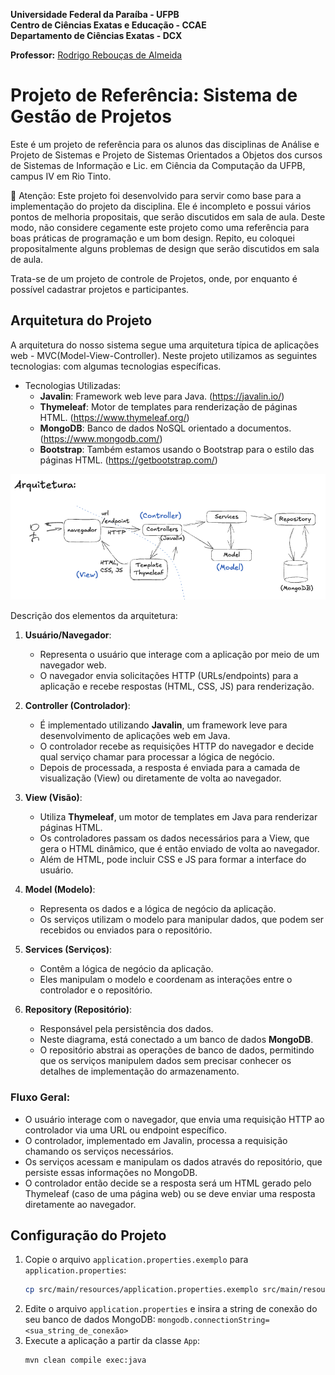 **Universidade Federal da Paraíba - UFPB** \
**Centro de Ciências Exatas e Educação - CCAE** \
**Departamento de Ciências Exatas - DCX**

**Professor:** [Rodrigo Rebouças de Almeida](http://rodrigor.com)

# Projeto de Referência: Sistema de Gestão de Projetos

Este é um projeto de referência para os alunos das disciplinas de Análise e 
Projeto de Sistemas e Projeto de Sistemas Orientados a Objetos dos cursos de 
Sistemas de Informação e Lic. em Ciência da Computação da UFPB, campus IV em 
Rio Tinto.

🚨 Atenção: Este projeto foi desenvolvido para servir como base para a implementação do 
projeto da disciplina. Ele é incompleto e possui vários pontos de melhoria 
propositais, que serão discutidos em sala de aula. Deste modo, não considere 
cegamente este projeto como uma referência para boas práticas de programação 
e um bom design. Repito, eu coloquei propositalmente alguns problemas de 
design que serão discutidos em sala de aula.

Trata-se de um projeto de controle de Projetos, onde, por enquanto é 
possível cadastrar projetos e participantes.

## Arquitetura do Projeto

A arquitetura do nosso sistema segue uma arquitetura típica de aplicações 
web - MVC(Model-View-Controller). Neste projeto utilizamos as seguintes 
tecnologias: com algumas tecnologias específicas.

- Tecnologias Utilizadas:
  - **Javalin**: Framework web leve para Java. (https://javalin.io/)
  - **Thymeleaf**: Motor de templates para renderização de páginas HTML. 
    (https://www.thymeleaf.org/)
  - **MongoDB**: Banco de dados NoSQL orientado a documentos. (https://www.mongodb.com/)
  - **Bootstrap**: Também estamos usando o Bootstrap para o estilo das páginas 
    HTML. (https://getbootstrap.com/)

![arquitetura.png](arquitetura.png)

Descrição dos elementos da arquitetura:

1. **Usuário/Navegador**:
   - Representa o usuário que interage com a aplicação por meio de um navegador web.
   - O navegador envia solicitações HTTP (URLs/endpoints) para a aplicação e recebe respostas (HTML, CSS, JS) para renderização.

2. **Controller (Controlador)**:
   - É implementado utilizando **Javalin**, um framework leve para desenvolvimento de aplicações web em Java.
   - O controlador recebe as requisições HTTP do navegador e decide qual serviço chamar para processar a lógica de negócio.
   - Depois de processada, a resposta é enviada para a camada de visualização (View) ou diretamente de volta ao navegador.

3. **View (Visão)**:
   - Utiliza **Thymeleaf**, um motor de templates em Java para renderizar páginas HTML.
   - Os controladores passam os dados necessários para a View, que gera o HTML dinâmico, que é então enviado de volta ao navegador.
   - Além de HTML, pode incluir CSS e JS para formar a interface do usuário.

4. **Model (Modelo)**:
   - Representa os dados e a lógica de negócio da aplicação.
   - Os serviços utilizam o modelo para manipular dados, que podem ser recebidos ou enviados para o repositório.

5. **Services (Serviços)**:
   - Contêm a lógica de negócio da aplicação.
   - Eles manipulam o modelo e coordenam as interações entre o controlador e o repositório.

6. **Repository (Repositório)**:
   - Responsável pela persistência dos dados.
   - Neste diagrama, está conectado a um banco de dados **MongoDB**.
   - O repositório abstrai as operações de banco de dados, permitindo que os serviços manipulem dados sem precisar conhecer os detalhes de implementação do armazenamento.

### Fluxo Geral:
- O usuário interage com o navegador, que envia uma requisição HTTP ao controlador via uma URL ou endpoint específico.
- O controlador, implementado em Javalin, processa a requisição chamando os serviços necessários.
- Os serviços acessam e manipulam os dados através do repositório, que persiste essas informações no MongoDB.
- O controlador então decide se a resposta será um HTML gerado pelo Thymeleaf (caso de uma página web) ou se deve enviar uma resposta diretamente ao navegador.

## Configuração do Projeto

1. Copie o arquivo `application.properties.exemplo` para `application.properties`:
   ```bash
   cp src/main/resources/application.properties.exemplo src/main/resources/application.properties
    ```
2. Edite o arquivo `application.properties` e insira a string de conexão do 
   seu banco de dados MongoDB: `mongodb.connectionString=<sua_string_de_conexão>`
3. Execute a aplicação a partir da classe `App`:
   ```bash
   mvn clean compile exec:java
   ```
